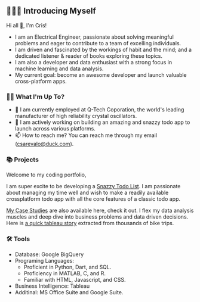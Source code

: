 ## 🙋🏻‍♂️ Introducing Myself 

Hi all 👋, I'm Cris!
- I am an Electrical Engineer, passionate about solving meaningful problems and eager to contribute to a team of excelling individuals.
- I am driven and fascinated by the workings of habit and the mind; and a dedicated listener & reader of books exploring these topics.
- I am also a developer and data enthusiast with a strong focus in machine learning and data analysis.
- My current goal: become an awesome developer and launch valuable cross-platform apps. 
 
<!---
Fascinated by the workings of habit and the mind. A dedicated listener of audiobooks exploring these topics.
Currently, I'm open to entry-level opportunities in roles such as Electrical Engineer, Software Engineer, and Data Analyst.
--->

### 🤷‍♂ What I'm Up To?
- 🌱 I am currently employed at Q-Tech Coporation, the world's leading manufacturer of high reliability crystal oscillators.
- 💞️ I am actively working on building an amazing and snazzy todo app to launch across various platforms.
- 📫 How to reach me? You can reach me through my email (csarevalo@duck.com).


### 📚 Projects

Welcome to my coding portfolio, 

I am super excite to be developing a [Snazzy Todo List](https://csarevalo.github.io/snazzy-todo-list/). I am passionate about managing my time well and wish to make a readily available crossplatform todo app with all the core features of a classic todo app. 

[My Case Studies](https://csarevalo.github.io/Case-Studies/) are also available here, check it out. I flex my data analysis muscles and deep dive into business problems and data driven decisions. Here is [a quick tableau story](https://csarevalo.github.io/cyclistic-data-analysis/) extracted from thousands of bike trips.


### 🛠️ Tools

- Database: Google BigQuery
- Programing Languages:
  - Proficient in Python, Dart, and SQL.
  - Proficiency in MATLAB, C, and R.
  - Familiar with HTML, Javascript, and CSS.
- Business Intelligence: Tableau
- Additinal: MS Office Suite and Google Suite.



<!---
- 🌱 I am actively applying to jobs in Electrical Engineering Field.
- 💞️ I’m also currently working on building a web portfolio to showcase my projects well, ... I'll post the link here when I'm done
--->


<!--
###🙋🏻‍♂️ Introducing Myself

I'm Cristian, a data junior enthusiast with a strong focus in SQL. 

With expertise in query optimization, database design, data modeling, and data analysis, I'm passionate about helping businesses make sense of their data.

Currently, I'm open to opportunities in roles such as Electrical Engineering, Machine Learning, Data Analyst, Business Intelligence Analyst, and Analytics Engineer.

- Python: NumPy, Pandas, Matplotlib,...

###📚 Projects

### 🛠️ Tools

- 1
- 2...
--->
